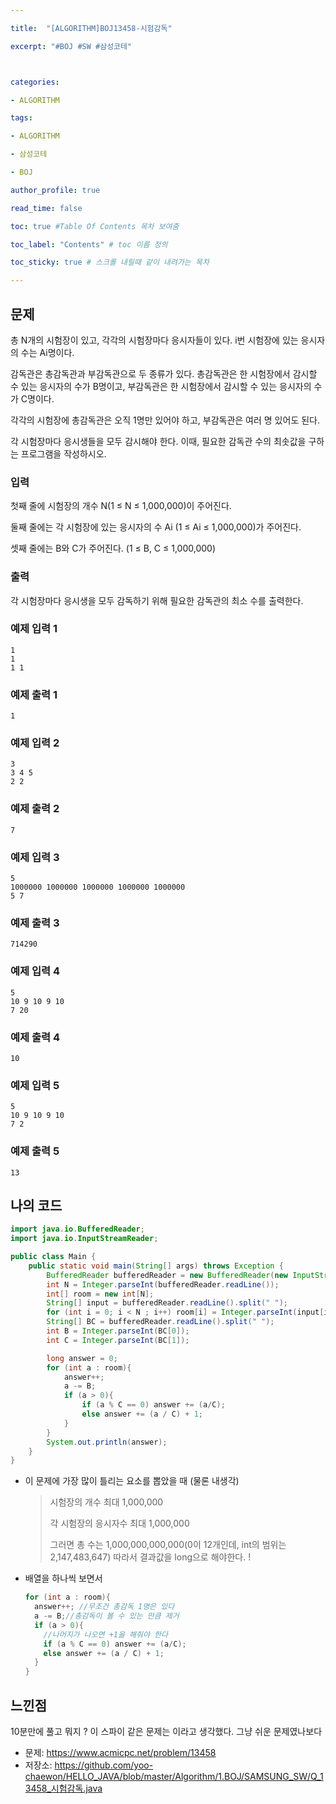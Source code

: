 ```yaml
---

title:  "[ALGORITHM]BOJ13458-시험감독"

excerpt: "#BOJ #SW #삼성코테"



categories:

- ALGORITHM

tags:

- ALGORITHM

- 삼성코테

- BOJ

author_profile: true

read_time: false 

toc: true #Table Of Contents 목차 보여줌

toc_label: "Contents" # toc 이름 정의

toc_sticky: true # 스크롤 내릴때 같이 내려가는 목차

---
```




## 문제

총 N개의 시험장이 있고, 각각의 시험장마다 응시자들이 있다. i번 시험장에 있는 응시자의 수는 Ai명이다.

감독관은 총감독관과 부감독관으로 두 종류가 있다. 총감독관은 한 시험장에서 감시할 수 있는 응시자의 수가 B명이고, 부감독관은 한 시험장에서 감시할 수 있는 응시자의 수가 C명이다.

각각의 시험장에 총감독관은 오직 1명만 있어야 하고, 부감독관은 여러 명 있어도 된다.

각 시험장마다 응시생들을 모두 감시해야 한다. 이때, 필요한 감독관 수의 최솟값을 구하는 프로그램을 작성하시오.

### 입력

첫째 줄에 시험장의 개수 N(1 ≤ N ≤ 1,000,000)이 주어진다.

둘째 줄에는 각 시험장에 있는 응시자의 수 Ai (1 ≤ Ai ≤ 1,000,000)가 주어진다.

셋째 줄에는 B와 C가 주어진다. (1 ≤ B, C ≤ 1,000,000)

### 출력

각 시험장마다 응시생을 모두 감독하기 위해 필요한 감독관의 최소 수를 출력한다.

### 예제 입력 1

```
1
1
1 1
```

### 예제 출력 1

```
1
```

### 예제 입력 2

```
3
3 4 5
2 2
```

### 예제 출력 2

```
7
```

### 예제 입력 3

```
5
1000000 1000000 1000000 1000000 1000000
5 7
```

### 예제 출력 3

```
714290
```

### 예제 입력 4

```
5
10 9 10 9 10
7 20
```

### 예제 출력 4

```
10
```

### 예제 입력 5

```
5
10 9 10 9 10
7 2
```

### 예제 출력 5

```
13
```



## 나의 코드

```java
import java.io.BufferedReader;
import java.io.InputStreamReader;

public class Main {
    public static void main(String[] args) throws Exception {
        BufferedReader bufferedReader = new BufferedReader(new InputStreamReader(System.in));
        int N = Integer.parseInt(bufferedReader.readLine());
        int[] room = new int[N];
        String[] input = bufferedReader.readLine().split(" ");
        for (int i = 0; i < N ; i++) room[i] = Integer.parseInt(input[i]);
        String[] BC = bufferedReader.readLine().split(" ");
        int B = Integer.parseInt(BC[0]);
        int C = Integer.parseInt(BC[1]);

        long answer = 0;
        for (int a : room){
            answer++;
            a -= B;
            if (a > 0){
                if (a % C == 0) answer += (a/C);
                else answer += (a / C) + 1;
            }
        }
        System.out.println(answer);
    }
}
```

- 이 문제에 가장 많이 틀리는 요소를 뽑았을 때 (물론 내생각)

  > 시험장의 개수 최대 1,000,000
  >
  > 각 시험장의 응시자수 최대 1,000,000
  >
  > 그러면 총 수는 1,000,000,000,000(0이 12개인데, int의 범위는 2,147,483,647) 따라서 결과값을 long으로 해야한다. !

- 배열을 하나씩 보면서

  ```java
  for (int a : room){
    answer++; //무조건 총감독 1명은 있다
    a -= B;//총감독이 볼 수 있는 만큼 제거
    if (a > 0){
      //나머지가 나오면 +1을 해줘야 한다
      if (a % C == 0) answer += (a/C);
      else answer += (a / C) + 1;
    }
  }
  ```

  







## 느낀점

10분만에 풀고 뭐지 ? 이 스파이 같은 문제는 이라고 생각했다. 그냥 쉬운 문제였나보다

- 문제: https://www.acmicpc.net/problem/13458
- 저장소: https://github.com/yoo-chaewon/HELLO_JAVA/blob/master/Algorithm/1.BOJ/SAMSUNG_SW/Q_13458_시험감독.java